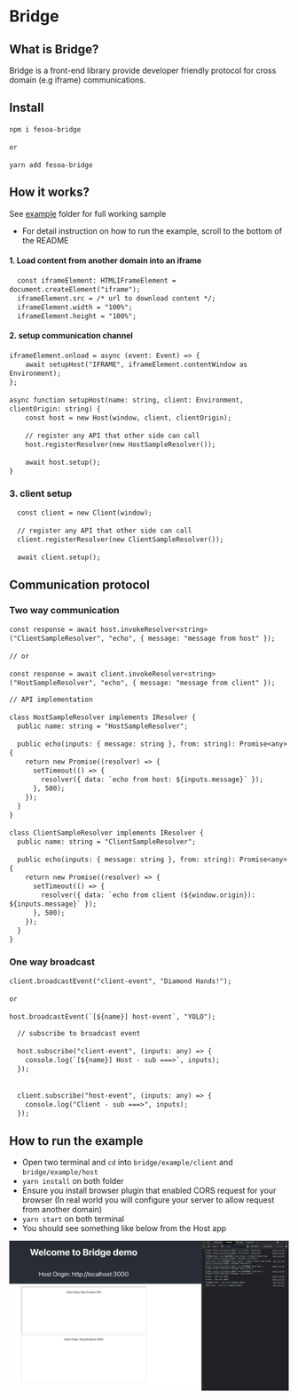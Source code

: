 # Bridge

## What is Bridge?
Bridge is a front-end library provide developer friendly protocol for cross domain (e.g iframe) communications.

## Install
```
npm i fesoa-bridge

or

yarn add fesoa-bridge
```

## How it works?

See [example](https://github.com/shrimpy/bridge/tree/main/example) folder for full working sample
- For detail instruction on how to run the example, scroll to the bottom of the README

#### 1. Load content from another domain into an iframe
```
  const iframeElement: HTMLIFrameElement = document.createElement("iframe");
  iframeElement.src = /* url to download content */;
  iframeElement.width = "100%";
  iframeElement.height = "100%";
```

#### 2. setup communication channel
```
iframeElement.onload = async (event: Event) => {
    await setupHost("IFRAME", iframeElement.contentWindow as Environment);
};

async function setupHost(name: string, client: Environment, clientOrigin: string) {
    const host = new Host(window, client, clientOrigin);

    // register any API that other side can call
    host.registerResolver(new HostSampleResolver());

    await host.setup();
}

```

### 3. client setup
```
  const client = new Client(window);

  // register any API that other side can call
  client.registerResolver(new ClientSampleResolver());

  await client.setup();
```

## Communication protocol

### Two way communication
```
const response = await host.invokeResolver<string>("ClientSampleResolver", "echo", { message: "message from host" });

// or

const response = await client.invokeResolver<string>("HostSampleResolver", "echo", { message: "message from client" });
```

```
// API implementation

class HostSampleResolver implements IResolver {
  public name: string = "HostSampleResolver";

  public echo(inputs: { message: string }, from: string): Promise<any> {
    return new Promise((resolver) => {
      setTimeout(() => {
        resolver({ data: `echo from host: ${inputs.message}` });
      }, 500);
    });
  }
}

class ClientSampleResolver implements IResolver {
  public name: string = "ClientSampleResolver";

  public echo(inputs: { message: string }, from: string): Promise<any> {
    return new Promise((resolver) => {
      setTimeout(() => {
        resolver({ data: `echo from client (${window.origin}): ${inputs.message}` });
      }, 500);
    });
  }
}
```

### One way broadcast

```
client.broadcastEvent("client-event", "Diamond Hands!");

or

host.broadcastEvent(`[${name}] host-event`, "YOLO");
```

```
  // subscribe to broadcast event

  host.subscribe("client-event", (inputs: any) => {
    console.log(`[${name}] Host - sub ===>`, inputs);
  });


  client.subscribe("host-event", (inputs: any) => {
    console.log("Client - sub ===>", inputs);
  });
```

## How to run the example
- Open two terminal and `cd` into `bridge/example/client` and `bridge/example/host`
- `yarn install` on both folder
- Ensure you install browser plugin that enabled CORS request for your browser (In real world you will configure your server to allow request from another domain)
- `yarn start` on both terminal
- You should see something like below from the Host app

![Screenshot](./example/expected-output.png)
